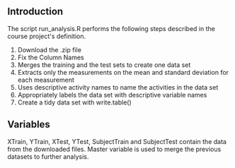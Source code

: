 ## Introduction
The script run_analysis.R performs the following steps described in the course project's definition.
1. Download the .zip file
2. Fix the Column Names
3. Merges the training and the test sets to create one data set
4. Extracts only the measurements on the mean and standard deviation for each measurement
5. Uses descriptive activity names to name the activities in the data set
6. Appropriately labels the data set with descriptive variable names
7. Create a tidy data set with write.table()
## Variables
XTrain, YTrain, XTest, YTest, SubjectTrain and SubjectTest contain the data from the downloaded files.
Master variable is used to merge the previous datasets to further analysis.

